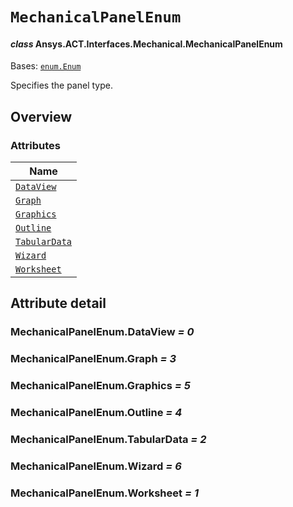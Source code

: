 # `MechanicalPanelEnum`

<a id="ansys.mechanical.stubs.v241.Ansys.ACT.Interfaces.Mechanical.MechanicalPanelEnum"></a>

#### *class* Ansys.ACT.Interfaces.Mechanical.MechanicalPanelEnum

Bases: [`enum.Enum`](https://docs.python.org/3/library/enum.html#enum.Enum)

Specifies the panel type.

<!-- !! processed by numpydoc !! -->

<a id="overview"></a>

## Overview

### Attributes

| Name |
| --------------------------------------------------- |
| [`DataView`](#MechanicalPanelEnum.DataView) |
| [`Graph`](#MechanicalPanelEnum.Graph) |
| [`Graphics`](#MechanicalPanelEnum.Graphics) |
| [`Outline`](#MechanicalPanelEnum.Outline) |
| [`TabularData`](#MechanicalPanelEnum.TabularData) |
| [`Wizard`](#MechanicalPanelEnum.Wizard) |
| [`Worksheet`](#MechanicalPanelEnum.Worksheet) |

<a id="attribute-detail"></a>

## Attribute detail

<a id="MechanicalPanelEnum.DataView"></a>

### MechanicalPanelEnum.DataView *= 0*

<a id="MechanicalPanelEnum.Graph"></a>

### MechanicalPanelEnum.Graph *= 3*

<a id="MechanicalPanelEnum.Graphics"></a>

### MechanicalPanelEnum.Graphics *= 5*

<a id="MechanicalPanelEnum.Outline"></a>

### MechanicalPanelEnum.Outline *= 4*

<a id="MechanicalPanelEnum.TabularData"></a>

### MechanicalPanelEnum.TabularData *= 2*

<a id="MechanicalPanelEnum.Wizard"></a>

### MechanicalPanelEnum.Wizard *= 6*

<a id="MechanicalPanelEnum.Worksheet"></a>

### MechanicalPanelEnum.Worksheet *= 1*


